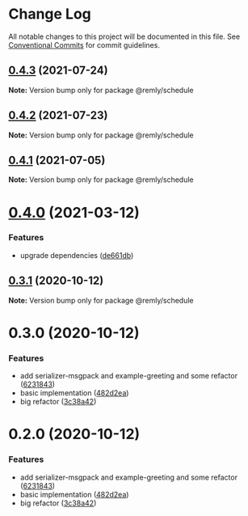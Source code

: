 # Change Log

All notable changes to this project will be documented in this file.
See [Conventional Commits](https://conventionalcommits.org) for commit guidelines.

## [0.4.3](https://github.com/tikrbits/remly/compare/@remly/schedule@0.4.2...@remly/schedule@0.4.3) (2021-07-24)

**Note:** Version bump only for package @remly/schedule





## [0.4.2](https://github.com/tikrbits/remly/compare/@remly/schedule@0.4.1...@remly/schedule@0.4.2) (2021-07-23)

**Note:** Version bump only for package @remly/schedule





## [0.4.1](https://github.com/tikrbits/remly/compare/@remly/schedule@0.4.0...@remly/schedule@0.4.1) (2021-07-05)

**Note:** Version bump only for package @remly/schedule





# [0.4.0](https://github.com/tikrbits/remly/compare/@remly/schedule@0.3.1...@remly/schedule@0.4.0) (2021-03-12)


### Features

* upgrade dependencies ([de661db](https://github.com/tikrbits/remly/commit/de661dba31d91f1de566974e2b9c1f246b4ff682))





## [0.3.1](https://github.com/taoyuan/remly/compare/@remly/schedule@0.3.0...@remly/schedule@0.3.1) (2020-10-12)

**Note:** Version bump only for package @remly/schedule





# 0.3.0 (2020-10-12)


### Features

* add serializer-msgpack and example-greeting and some refactor ([6231843](https://github.com/taoyuan/remly/commit/6231843191b7b302cf59b3c3f5fe2047aeb903b9))
* basic implementation ([482d2ea](https://github.com/taoyuan/remly/commit/482d2ea89b1c54756f70f6cbcac3fd6a8d79993e))
* big refactor ([3c38a42](https://github.com/taoyuan/remly/commit/3c38a422313734d5cf762405995d33a6d363640c))





# 0.2.0 (2020-10-12)


### Features

* add serializer-msgpack and example-greeting and some refactor ([6231843](https://github.com/taoyuan/remly/commit/6231843191b7b302cf59b3c3f5fe2047aeb903b9))
* basic implementation ([482d2ea](https://github.com/taoyuan/remly/commit/482d2ea89b1c54756f70f6cbcac3fd6a8d79993e))
* big refactor ([3c38a42](https://github.com/taoyuan/remly/commit/3c38a422313734d5cf762405995d33a6d363640c))
